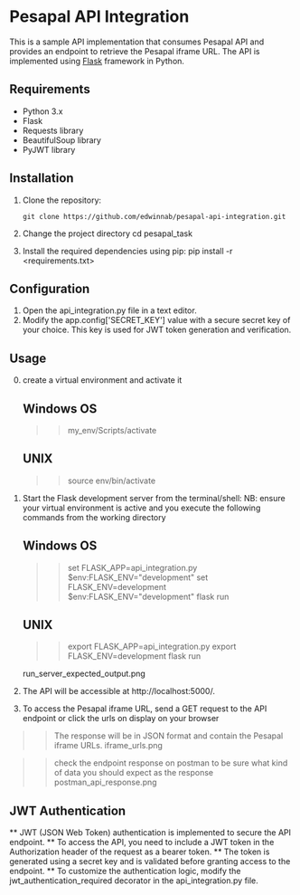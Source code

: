 # Pesapal API Integration

This is a sample API implementation that consumes Pesapal API and provides an endpoint to retrieve the Pesapal iframe URL. The API is implemented using [Flask](https://flask.palletsprojects.com/) framework in Python.

## Requirements

- Python 3.x
- Flask
- Requests library
- BeautifulSoup library
- PyJWT library

## Installation

1. Clone the repository:

   ```shell/terminal type in:
   git clone https://github.com/edwinnab/pesapal-api-integration.git

2. Change the project directory 
    cd pesapal_task
3. Install the required dependencies using pip:
    pip install -r <requirements.txt>

## Configuration
1. Open the api_integration.py file in a text editor.
2. Modify the app.config['SECRET_KEY'] value with a secure secret key of your choice. This key is used for JWT token generation and verification.

## Usage 
0. create a virtual environment and activate it 
    ## Windows OS
    >> my_env/Scripts/activate 
    ## UNIX
    >> source env/bin/activate
1. Start the Flask development server from the terminal/shell:
    NB: ensure your virtual environment is active 
    and you execute the following commands from the working directory
    ## Windows OS
    >>set FLASK_APP=api_integration.py 
    >>$env:FLASK_ENV="development"
    >>set FLASK_ENV=development
    >> $env:FLASK_ENV="development"
    >> flask run 
    ## UNIX
    >>export FLASK_APP=api_integration.py
    >>export FLASK_ENV=development
    >>flask run 

    run_server_expected_output.png

2. The API will be accessible at http://localhost:5000/.
3. To access the Pesapal iframe URL, send a GET request to the API endpoint or click the urls on display on your browser
>> The response will be in JSON format and contain the Pesapal iframe URLs.
    iframe_urls.png

>>check the endpoint response on postman to be sure what kind of data you should expect as the response
    postman_api_response.png

## JWT Authentication
** JWT (JSON Web Token) authentication is implemented to secure the API endpoint.
** To access the API, you need to include a JWT token in the Authorization header of the request as a bearer token.
** The token is generated using a secret key and is validated before granting access to the endpoint.
** To customize the authentication logic, modify the jwt_authentication_required decorator in the api_integration.py file.


